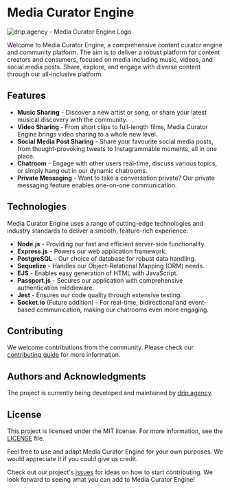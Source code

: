 # Media Curator Engine

![drip.agency - Media Curator Engine Logo](/logo.png)

Welcome to Media Curator Engine, a comprehensive content curator engine and community platform. The aim is to deliver a robust platform for content creators and consumers, focused on media including music, videos, and social media posts. Share, explore, and engage with diverse content through our all-inclusive platform.

## Features

- **Music Sharing** - Discover a new artist or song, or share your latest musical discovery with the community.
- **Video Sharing** - From short clips to full-length films, Media Curator Engine brings video sharing to a whole new level.
- **Social Media Post Sharing** - Share your favourite social media posts, from thought-provoking tweets to Instagrammable moments, all in one place.
- **Chatroom** - Engage with other users real-time, discuss various topics, or simply hang out in our dynamic chatrooms.
- **Private Messaging** - Want to take a conversation private? Our private messaging feature enables one-on-one communication.

## Technologies

Media Curator Engine uses a range of cutting-edge technologies and industry standards to deliver a smooth, feature-rich experience:

- **Node.js** - Providing our fast and efficient server-side functionality.
- **Express.js** - Powers our web application framework.
- **PostgreSQL** - Our choice of database for robust data handling.
- **Sequelize** - Handles our Object-Relational Mapping (ORM) needs.
- **EJS** - Enables easy generation of HTML with JavaScript.
- **Passport.js** - Secures our application with comprehensive authentication middleware.
- **Jest** - Ensures our code quality through extensive testing.
- **Socket.io** (Future addition) - For real-time, bidirectional and event-based communication, making our chatrooms even more engaging.

## Contributing

We welcome contributions from the community. Please check our [contributing guide](CONTRIBUTING.md) for more information.

## Authors and Acknowledgments

The project is currently being developed and maintained by [drip.agency](https://github.com/dripagency).

## License

This project is licensed under the MIT license. For more information, see the [LICENSE](LICENSE.md) file.

Feel free to use and adapt Media Curator Engine for your own purposes. We would appreciate it if you could give us credit.

Check out our project's [issues](https://github.com/dripagency/media-curator-engine/issues) for ideas on how to start contributing. We look forward to seeing what you can add to Media Curator Engine!
